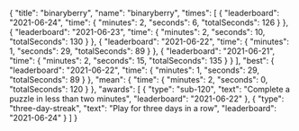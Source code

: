 {
  "title": "binaryberry",
  "name": "binaryberry",
  "times": [
    {
      "leaderboard": "2021-06-24",
      "time": {
        "minutes": 2,
        "seconds": 6,
        "totalSeconds": 126
      }
    },
    {
      "leaderboard": "2021-06-23",
      "time": {
        "minutes": 2,
        "seconds": 10,
        "totalSeconds": 130
      }
    },
    {
      "leaderboard": "2021-06-22",
      "time": {
        "minutes": 1,
        "seconds": 29,
        "totalSeconds": 89
      }
    },
    {
      "leaderboard": "2021-06-21",
      "time": {
        "minutes": 2,
        "seconds": 15,
        "totalSeconds": 135
      }
    }
  ],
  "best": {
    "leaderboard": "2021-06-22",
    "time": {
      "minutes": 1,
      "seconds": 29,
      "totalSeconds": 89
    }
  },
  "mean": {
    "time": {
      "minutes": 2,
      "seconds": 0,
      "totalSeconds": 120
    }
  },
  "awards": [
    {
      "type": "sub-120",
      "text": "Complete a puzzle in less than two minutes",
      "leaderboard": "2021-06-22"
    },
    {
      "type": "three-day-streak",
      "text": "Play for three days in a row",
      "leaderboard": "2021-06-24"
    }
  ]
}